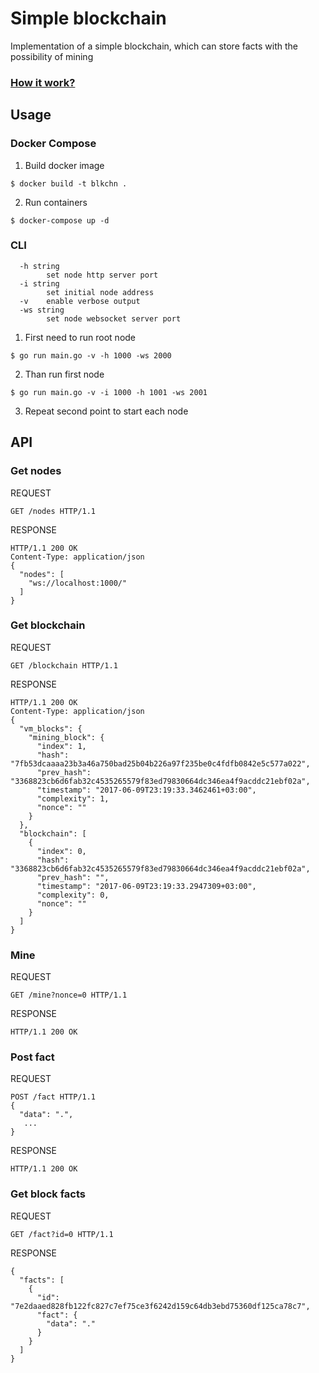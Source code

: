 # Simple blockchain
Implementation of a simple blockchain, which can store facts with the possibility of mining
### [How it work?](BLOCKCHAIN.md)
## Usage
### Docker Compose
1. Build docker image
```
$ docker build -t blkchn .
```
2. Run containers
```
$ docker-compose up -d
```
### CLI
```
  -h string
    	set node http server port
  -i string
    	set initial node address
  -v	enable verbose output
  -ws string
    	set node websocket server port
```
   	
1. First need to run root node
```
$ go run main.go -v -h 1000 -ws 2000
```
2. Than run first node
```
$ go run main.go -v -i 1000 -h 1001 -ws 2001
```
3. Repeat second point to start each node
## API
### Get nodes
REQUEST
```
GET /nodes HTTP/1.1
```
RESPONSE
```
HTTP/1.1 200 OK
Content-Type: application/json
{
  "nodes": [
    "ws://localhost:1000/"
  ]
}
```
### Get blockchain
REQUEST
```
GET /blockchain HTTP/1.1
```
RESPONSE
```
HTTP/1.1 200 OK
Content-Type: application/json
{
  "vm_blocks": {
    "mining_block": {
      "index": 1,
      "hash": "7fb53dcaaaa23b3a46a750bad25b04b226a97f235be0c4fdfb0842e5c577a022",
      "prev_hash": "3368823cb6d6fab32c4535265579f83ed79830664dc346ea4f9acddc21ebf02a",
      "timestamp": "2017-06-09T23:19:33.3462461+03:00",
      "complexity": 1,
      "nonce": ""
    }
  },
  "blockchain": [
    {
      "index": 0,
      "hash": "3368823cb6d6fab32c4535265579f83ed79830664dc346ea4f9acddc21ebf02a",
      "prev_hash": "",
      "timestamp": "2017-06-09T23:19:33.2947309+03:00",
      "complexity": 0,
      "nonce": ""
    }
  ]
}
```
### Mine
REQUEST
```
GET /mine?nonce=0 HTTP/1.1
```
RESPONSE
```
HTTP/1.1 200 OK
```
### Post fact
REQUEST
```
POST /fact HTTP/1.1
{
  "data": ".",
   ...
}
```
RESPONSE
```
HTTP/1.1 200 OK
```
### Get block facts
REQUEST
```
GET /fact?id=0 HTTP/1.1
```
RESPONSE
```
{
  "facts": [
    {
      "id": "7e2daaed828fb122fc827c7ef75ce3f6242d159c64db3ebd75360df125ca78c7",
      "fact": {
        "data": "."
      }
    }
  ]
}
```
